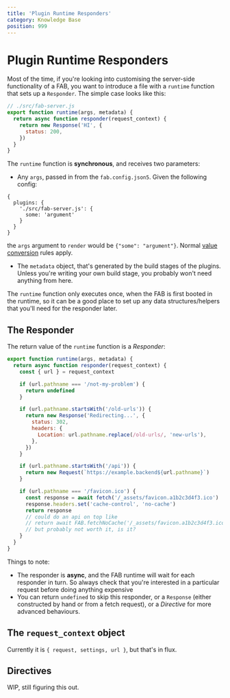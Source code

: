 ```yaml
---
title: 'Plugin Runtime Responders'
category: Knowledge Base
position: 999
---
```


# Plugin Runtime Responders

Most of the time, if you're looking into customising the server-side functionality of a FAB, you want to introduce a file with a `runtime` function that sets up a `Responder`. The simple case looks like this:

```js
// ./src/fab-server.js
export function runtime(args, metadata) {
  return async function responder(request_context) {
    return new Response('HI', {
      status: 200,
    })
  }
}
```

The `runtime` function is **synchronous**, and receives two parameters:

- Any `args`, passed in from the `fab.config.json5`. Given the following config:

```
{
  plugins: {
    './src/fab-server.js': {
      some: 'argument'
    }
  }
}
```

the `args` argument to `render` would be `{"some": "argument"}`. Normal [value conversion](/kb/configuration#value-types) rules apply.

- The `metadata` object, that's generated by the build stages of the plugins. Unless you're writing your own build stage, you probably won't need anything from here.

The `runtime` function only executes once, when the FAB is first booted in the runtime, so it can be a good place to set up any data structures/helpers that you'll need for the responder later.

## The Responder

The return value of the `runtime` function is a _Responder_:

```js
export function runtime(args, metadata) {
  return async function responder(request_context) {
    const { url } = request_context

    if (url.pathname === '/not-my-problem') {
      return undefined
    }

    if (url.pathname.startsWith('/old-urls')) {
      return new Response('Redirecting...', {
        status: 302,
        headers: {
          Location: url.pathname.replace(/old-urls/, 'new-urls'),
        },
      })
    }

    if (url.pathname.startsWith('/api')) {
      return new Request(`https://example.backend${url.pathname}`)
    }

    if (url.pathname === '/favicon.ico') {
      const response = await fetch('/_assets/favicon.a1b2c3d4f3.ico')
      response.headers.set('cache-control', 'no-cache')
      return response
      // could do an api on top like
      // return await FAB.fetchNoCache('/_assets/favicon.a1b2c3d4f3.ico')
      // but probably not worth it, is it?
    }
  }
}
```

Things to note:

- The responder is **async**, and the FAB runtime will wait for each responder in turn. So always check that you're interested in a particular request before doing anything expensive
- You can return `undefined` to skip this responder, or a `Response` (either constructed by hand or from a fetch request), or a _Directive_ for more advanced behaviours.

## The `request_context` object

Currently it is `{ request, settings, url }`, but that's in flux.

## Directives

WIP, still figuring this out.
